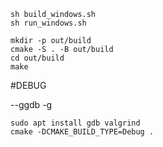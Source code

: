 ```
sh build_windows.sh
sh run_windows.sh
```

```
mkdir -p out/build
cmake -S . -B out/build
cd out/build
make
```

#DEBUG

--ggdb -g

```
sudo apt install gdb valgrind
cmake -DCMAKE_BUILD_TYPE=Debug .
```
